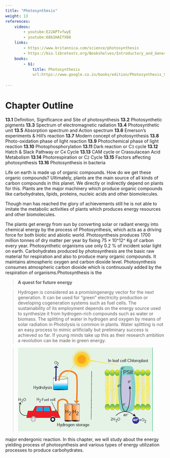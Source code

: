 ```yaml
---
title: "Photosynthesis"
weight: 13
references:
    videos:
        - youtube:E22APTvfwyE
        - youtube:68b1HAIfX08
    links:
        - https://www.britannica.com/science/photosynthesis
        - https://bio.libretexts.org/Bookshelves/Introductory_and_General_Biology/Concepts_in_Biology_(OpenStax)/05%3A_Photosynthesis/5.01%3A_Overview_of_Photosynthesis
    books:
        - b1:
            title: Photosynthesis
            url:https://www.google.co.in/books/edition/Photosynthesis_Structures_Mechanisms_and/mTckDwAAQBAJ?hl=en&gbpv=0 

---
```


# Chapter Outline

**13.1** Definition, Significance and Site of photosynthesis
**13.2** Photosynthetic pigments
**13.3** Spectrum of electromagnetic radiation
**13.4** Photosynthetic unit
**13.5** Absorption spectrum and Action spectrum
**13.6** Emerson’s experiments & Hill’s reaction
**13.7** Modern concept of photosynthesis
**13.8** Photo-oxidation phase of light reaction
**13.9** Photochemical phase of light reaction
**13.10** Photophosphorylation
**13.11** Dark reaction or C`3` cycle
**13.12** Hatch & Slack Pathway or C`4` Cycle
**13.13** CAM cycle or Crassulacean Acid Metabolism
**13.14** Photorespiration or C`2` Cycle
**13.15** Factors affecting photosynthesis
**13.16** Photosynthesis in bacteria

Life on earth is made up of organic compounds. How do we get these organic compounds? Ultimately, plants are the main source of all kinds of carbon compounds in this planet. We directly or indirectly depend on plants for this. Plants are the major machinery which produce organic compounds like carbohydrates, lipids, proteins, nucleic acids and other biomolecules.

Though man has reached the glory of achievements still he is not able to imitate the metabolic activities of plants which produces energy resources and other biomolecules.

The plants get energy from sun by converting solar or radiant energy into chemical energy by the process of Photosynthesis, which acts as a driving force for both biotic and abiotic world. Photosynthesis produces 1700 million tonnes of dry matter per year by fixing 75 × 10^12^ Kg of carbon every year. Photosynthetic organisms use only 0.2 % of incident solar light on earth. Carbohydrates produced by photosynthesis are the basic raw material for respiration and also to produce many organic compounds. It maintains atmospheric oxygen and carbon dioxide level. Photosynthesis consumes atmospheric carbon dioxide which is continuously added by the respiration of organisms.Photosynthesis is the

>**A quest for future energy**

>Hydrogen is considered as a promisingenergy vector for the next generation. It can be used for “green” electricity production or developing cogeneration systems such as fuel cells. The sustainability of its employment depends on the energy source used to synthesize it from hydrogen-rich compounds such as water or biomass. The splitting of water in hydrogen and oxygen by means of solar radiation in Photolysis is common in plants. Water splitting is not an easy process to mimic artificially but preliminary success is achieved so far. If young minds take up this as their research ambition a revolution can be made in green energy.

>![alt text](image.png)

major endergonic reaction. In this chapter, we will study about the energy yielding process of photosynthesis and various types of energy utilization processes to produce carbohydrates.